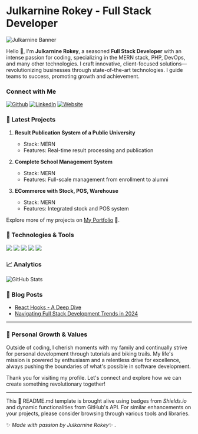# Julkarnine Rokey - Full Stack Developer

![Julkarnine Banner]([https://www.upwork.com/profile-portraits/c1kR11jQiRFfVtsQDR0dHi31d5MAVYBjAePSUtjwQZTmbwvh2behemdFTmvz7A3asI](https://scontent.fdac146-1.fna.fbcdn.net/v/t39.30808-6/414138944_2622796464553043_2234857085974733402_n.jpg?stp=cp6_dst-jpg&_nc_cat=108&ccb=1-7&_nc_sid=6ee11a&_nc_ohc=51opGLWuhN8Q7kNvgElexIR&_nc_ht=scontent.fdac146-1.fna&oh=00_AYB-cRCVx4Sg8NhcThJ-4TzfiwnJcAgj83bq3A9AFt36lA&oe=66993F6D))

Hello 👋, I'm **Julkarnine Rokey**, a seasoned **Full Stack Developer** with an intense passion for coding, specializing in the MERN stack, PHP, DevOps, and many other technologies. I craft innovative, client-focused solutions—revolutionizing businesses through state-of-the-art technologies. I guide teams to success, promoting growth and achievement.

### Connect with Me

[![Github](https://img.shields.io/badge/GitHub-%40rokey-black?style=flat-square&logo=github)](https://github.com/julkarninerokey)
[![LinkedIn](https://img.shields.io/badge/LinkedIn-%40rokey-blue?style=flat-square&logo=linkedin)](https://linkedin.com/in/julkarnine-rokey-283215165)
[![Website](https://img.shields.io/badge/Website-rokey.me-blue?style=flat-square)](https://rokey.me)

### 📝 Latest Projects

1. **Result Publication System of a Public University**
    - Stack: MERN
    - Features: Real-time result processing and publication

2. **Complete School Management System**
    - Stack: MERN
    - Features: Full-scale management from enrollment to alumni

3. **ECommerce with Stock, POS, Warehouse**
    - Stack: MERN
    - Features: Integrated stock and POS system

Explore more of my projects on [My Portfolio](https://rokey.me/projects) 🚀.

### 🔧 Technologies & Tools

![](https://img.shields.io/badge/Code-PHP-blue?style=flat-square&logo=php)
![](https://img.shields.io/badge/Code-React-blue?style=flat-square&logo=react)
![](https://img.shields.io/badge/Code-Node.js-green?style=flat-square&logo=node.js)
![](https://img.shields.io/badge/Tool-AWS-orange?style=flat-square&logo=amazon-aws)
![](https://img.shields.io/badge/Tool-Docker-blue?style=flat-square&logo=docker)

### 📈 Analytics

![GitHub Stats](https://github-readme-stats.vercel.app/api?username=julkarninerokey&show_icons=true)

### 📕 Blog Posts
- [React Hooks - A Deep Dive](https://rokey.me/blog/react-hooks-deep-dive)
- [Navigating Full Stack Development Trends in 2024](https://rokey.me/blog/full-stack-trends-2024)

---

### 🌱 Personal Growth & Values

Outside of coding, I cherish moments with my family and continually strive for personal development through tutorials and biking trails. My life's mission is powered by enthusiasm and a relentless drive for excellence, always pushing the boundaries of what's possible in software development.

Thank you for visiting my profile. Let's connect and explore how we can create something revolutionary together!

---

This 📄 README.md template is brought alive using badges from *Shields.io* and dynamic functionalities from GitHub's API. For similar enhancements on your projects, please consider browsing through various tools and libraries.

✨ *Made with passion by Julkarnine Rokey*✨ .
